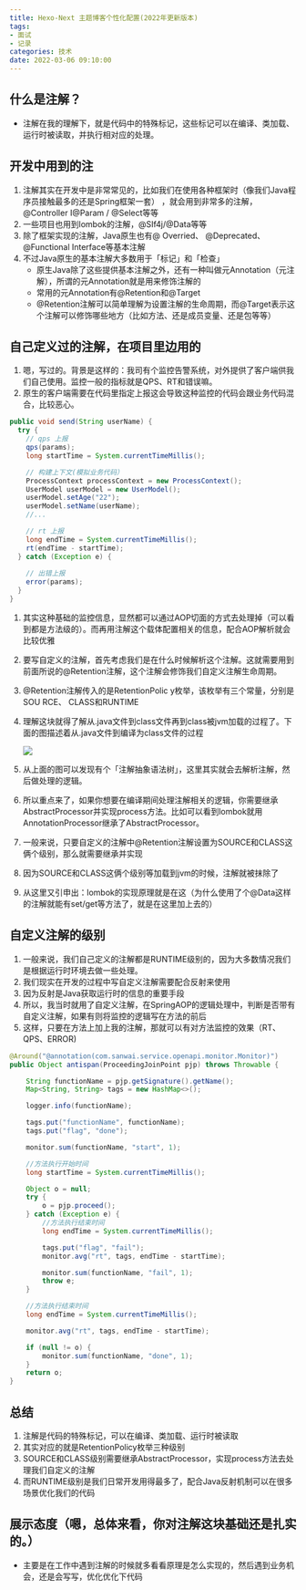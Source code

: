 ```yaml
---
title: Hexo-Next 主题博客个性化配置(2022年更新版本)
tags:
- 面试
- 记录
categories: 技术
date: 2022-03-06 09:10:00
---
```


## 什么是注解？

- 注解在我的理解下，就是代码中的特殊标记，这些标记可以在编译、类加载、运行时被读取，并执行相对应的处理。

## 开发中用到的注

1. 注解其实在开发中是非常常见的，比如我们在使用各种框架时（像我们Java程序员接触最多的还是Spring框架一套） ，就会用到非常多的注解，@Controller I@Param / @Select等等
2. 一些项目也用到lombok的注解，@SIf4j/@Data等等
3. 除了框架实现的注解，Java原生也有@ Overried、 @Deprecated、 @Functional Interface等基本注解
4. 不过Java原生的基本注解大多数用于「标记」和「检查」
   - 原生Java除了这些提供基本注解之外，还有一种叫做元Annotation（元注解），所谓的元Annotation就是用来修饰注解的
   - 常用的元Annotation有@Retention和@Target
   - @Retention注解可以简单理解为设置注解的生命周期，而@Target表示这个注解可以修饰哪些地方（比如方法、还是成员变量、还是包等等）

## 自己定义过的注解，在项目里边用的

1. 嗯，写过的。背景是这样的：我司有个监控告警系统，对外提供了客户端供我们自己使用。监控一般的指标就是QPS、RT和错误嘛。
2. 原生的客户端需要在代码里指定上报这会导致这种监控的代码会跟业务代码混合，比较恶心。

```java
public void send(String userName) {
  try {
    // qps 上报
    qps(params);
    long startTime = System.currentTimeMillis();

    // 构建上下文(模拟业务代码）
    ProcessContext processContext = new ProcessContext();
    UserModel userModel = new UserModel();
    userModel.setAge("22");
    userModel.setName(userName);
    //...

    // rt 上报
    long endTime = System.currentTimeMillis();
    rt(endTime - startTime);
  } catch (Exception e) {
    
    // 出错上报
    error(params);
  }
}
```

1. 其实这种基础的监控信息，显然都可以通过AOP切面的方式去处理掉（可以看到都是方法级的）。而再用注解这个载体配置相关的信息，配合AOP解析就会比较优雅

2. 要写自定义的注解，首先考虑我们是在什么时候解析这个注解。这就需要用到前面所说的@Retention注解，这个注解会修饰我们自定义注解生命周期。

3. @Retention注解传入的是RetentionPolic y枚举，该枚举有三个常量，分别是SOU RCE、 CLASS和RUNTIME

4. 理解这块就得了解从.java文件到class文件再到class被jvm加载的过程了。下面的图描述着从.java文件到编译为class文件的过程

   ![](https://cdn.jsdelivr.net/gh/swimminghao/picture@main/img/lW9KUH_20211025142411.png)

5. 从上面的图可以发现有个「注解抽象语法树」，这里其实就会去解析注解，然后做处理的逻辑。

6. 所以重点来了，如果你想要在编译期间处理注解相关的逻辑，你需要继承AbstractProcessor并实现process方法。比如可以看到lombok就用AnnotationProcessor继承了AbstractProcessor。

7. 一般来说，只要自定义的注解中@Retention注解设置为SOURCE和CLASS这俩个级别，那么就需要继承并实现

8. 因为SOURCE和CLASS这俩个级别等加载到jvm的时候，注解就被抹除了

9. 从这里又引申出：lombok的实现原理就是在这（为什么使用了个@Data这样的注解就能有set/get等方法了，就是在这里加上去的）

## 自定义注解的级别

1. 一般来说，我们自己定义的注解都是RUNTIME级别的，因为大多数情况我们是根据运行时环境去做一些处理。
2. 我们现实在开发的过程中写自定义注解需要配合反射来使用
3. 因为反射是Java获取运行时的信息的重要手段
4. 所以，我当时就用了自定义注解，在SpringAOP的逻辑处理中，判断是否带有自定义注解，如果有则将监控的逻辑写在方法的前后
5. 这样，只要在方法上加上我的注解，那就可以有对方法监控的效果（RT、QPS、ERROR)

```java
@Around("@annotation(com.sanwai.service.openapi.monitor.Monitor)")
public Object antispan(ProceedingJoinPoint pjp) throws Throwable {

    String functionName = pjp.getSignature().getName();
    Map<String, String> tags = new HashMap<>();

    logger.info(functionName);

    tags.put("functionName", functionName);
    tags.put("flag", "done");

    monitor.sum(functionName, "start", 1);

    //方法执行开始时间
    long startTime = System.currentTimeMillis();

    Object o = null;
    try {
        o = pjp.proceed();
    } catch (Exception e) {
        //方法执行结束时间
        long endTime = System.currentTimeMillis();

        tags.put("flag", "fail");
        monitor.avg("rt", tags, endTime - startTime);

        monitor.sum(functionName, "fail", 1);
        throw e;
    }

    //方法执行结束时间
    long endTime = System.currentTimeMillis();

    monitor.avg("rt", tags, endTime - startTime);

    if (null != o) {
        monitor.sum(functionName, "done", 1);
    }
    return o;
}
```

## 总结

1. 注解是代码的特殊标记，可以在编译、类加载、运行时被读取
2. 其实对应的就是RetentionPolicy枚举三种级别
3. SOURCE和CLASS级别需要继承AbstractProcessor，实现process方法去处理我们自定义的注解
4. 而RUNTIME级别是我们日常开发用得最多了，配合Java反射机制可以在很多场景优化我们的代码

## 展示态度（嗯，总体来看，你对注解这块基础还是扎实的。）

- 主要是在工作中遇到注解的时候就多看看原理是怎么实现的，然后遇到业务机会，还是会写写，优化优化下代码
